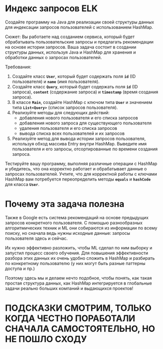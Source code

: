 # Индекс запросов ELK
Создайте программу на Java для реализации своей структуры данных для индексации запросов пользователей с использованием HashMap.

Сюжет: Вы работаете над созданием сервиса, который будет обрабатывать пользовательские запросы и предлагать рекомендации на основе истории запросов. Ваша задача состоит в создании структуры данных, используя Java и HashMap для хранения и обработки данных о запросах пользователей.

Требования:

1. Создайте класс **`User`**, который будет содержать поля **`id`** (ID пользователя) и **`name`** (имя пользователя).
2. Создайте класс **`Query`**, который будет содержать поля **`id`** (ID запроса), **`content`** (содержание запроса) и **`timestamp`** (время создания запроса).
3. В классе **`Main`**, создайте HashMap с ключом типа **`User`** и значением типа **`List<Query>`** (список запросов пользователя).
4. Реализуйте методы для следующих действий:
    - добавления нового пользователя и его списка запросов
    - добавления нового запроса для существующего пользователя
    - удаления пользователя и его списка запросов
    - вывода списка всех пользователей и их запросов
5. Реализуйте метод для вывода истории запросов пользователя, используя обход массива Entry внутри HashMap. Выведите имя пользователя и его запросы, отсортированные по времени создания запроса.

Тестируйте вашу программу, выполняя различные операции с HashMap и убедитесь, что она корректно работает и обрабатывает данные о запросах пользователей. Учтите, что для корректной работы с ключами HashMap вам потребуется переопределить методы **`equals`** и **`hashCode`** для класса **`User`**.
# Почему эта задача полезна
Также в Google есть система рекомендаций на основе предыдущих запросов конкретного пользователя.
С помощью разнообразных алгоритмических техник и ML они собираются из информации по всему поиску, но сначала ведь нужны исходные данные:
запросы пользователя здесь и сейчас. 

Их нужно эффективно разложить, чтобы ML сделал по ним выборку и запустил процесс своего обучения.
Для повышения эффективности разбора этих данных их очень удобно сложить в HashMap и разбирать по конкретному пользователю
(у них могут быть разные паттерны доступа и пр.)

Поэтому здесь мы и делаем нечто подобное, чтобы понять, как такая простая структура данных, как HashMap интегрируется в глобальные задачи
реально больших компаний и выдающихся проектов!
# ПОДСКАЗКИ СМОТРИМ, ТОЛЬКО КОГДА ЧЕСТНО ПОРАБОТАЛИ СНАЧАЛА САМОСТОЯТЕЛЬНО, НО НЕ ПОШЛО СХОДУ